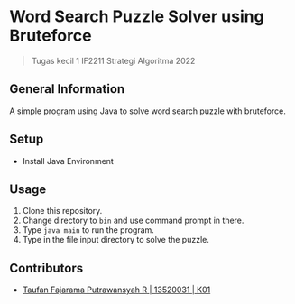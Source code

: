 # Word Search Puzzle Solver using Bruteforce
> Tugas kecil 1 IF2211 Strategi Algoritma 2022

## General Information
A simple program using Java to solve word search puzzle with bruteforce.

## Setup
- Install Java Environment

## Usage
1. Clone this repository.
2. Change directory to `bin` and use command prompt in there.
3. Type `java main` to run the program.
4. Type in the file input directory to solve the puzzle.

## Contributors
- [Taufan Fajarama Putrawansyah R | 13520031 | K01](https://github.com/roastland)
